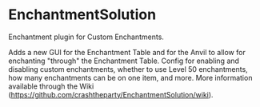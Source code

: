 # EnchantmentSolution
Enchantment plugin for Custom Enchantments.

Adds a new GUI for the Enchantment Table and for the Anvil to allow for enchanting "through" the Enchantment Table. Config for enabling and disabling custom enchantments, whether to use Level 50 enchantments, how many enchantments can be on one item, and more. More information available through the Wiki (https://github.com/crashtheparty/EnchantmentSolution/wiki).
